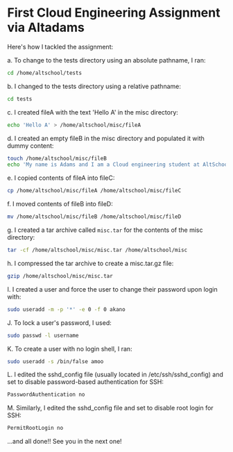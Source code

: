 # First Cloud Engineering Assignment via Altadams

Here's how I tackled the assignment:

a. To change to the tests directory using an absolute pathname, I ran:

```bash
cd /home/altschool/tests
```

b. I changed to the tests directory using a relative pathname:

```bash
cd tests
```

c. I created fileA with the text 'Hello A' in the misc directory:

```bash
echo 'Hello A' > /home/altschool/misc/fileA
```

d. I created an empty fileB in the misc directory and populated it with dummy content:

```bash
touch /home/altschool/misc/fileB
echo 'My name is Adams and I am a Cloud engineering student at AltSchool Africa' > /home/altschool/misc/fileB
```

e. I copied contents of fileA into fileC:

```bash
cp /home/altschool/misc/fileA /home/altschool/misc/fileC
```

f. I moved contents of fileB into fileD:

```bash
mv /home/altschool/misc/fileB /home/altschool/misc/fileD
```

g. I created a tar archive called `misc.tar` for the contents of the misc directory:

```bash
tar -cf /home/altschool/misc/misc.tar /home/altschool/misc
```

h. I compressed the tar archive to create a misc.tar.gz file:

```bash
gzip /home/altschool/misc/misc.tar
```

I. I created a user and force the user to change their password upon login with:

```bash
sudo useradd -m -p '*' -e 0 -f 0 akano
```

J. To lock a user's password, I used:

```bash
sudo passwd -l username
```

K. To create a user with no login shell, I ran:

```bash
sudo useradd -s /bin/false amoo
```

L. I edited the sshd_config file (usually located in /etc/ssh/sshd_config) and set to disable password-based authentication for SSH:

```bash
PasswordAuthentication no
```

M. Similarly, I edited the sshd_config file and set to disable root login for SSH:

```bash
PermitRootLogin no
```

...and all done!! See you in the next one!
